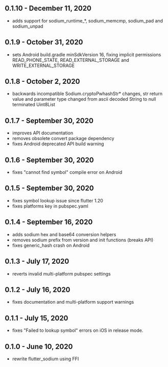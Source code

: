 ## 0.1.10 - December 11, 2020
* adds support for sodium_runtime_*, sodium_memcmp, sodium_pad and sodium_unpad

## 0.1.9 - October 31, 2020
* sets Android build.gradle minSdkVersion 16, fixing implicit permissions READ_PHONE_STATE, READ_EXTERNAL_STORAGE and WRITE_EXTERNAL_STORAGE

## 0.1.8 - October 2, 2020
* backwards incompatible Sodium.cryptoPwhashStr* changes, str return value and parameter type changed from ascii decoded String to null terminated Uint8List

## 0.1.7 - September 30, 2020
* improves API documentation
* removes obsolete convert package dependency
* fixes Android deprecated API build warning

## 0.1.6 - September 30, 2020
* fixes "cannot find symbol" compile error on Android

## 0.1.5 - September 30, 2020
* fixes symbol lookup issue since flutter 1.20
* fixes platforms key in pubspec.yaml

## 0.1.4 - September 16, 2020
* adds sodium hex and base64 conversion helpers
* removes sodium prefix from version and init functions (breaks API)
* fixes generic_hash crash on Android

## 0.1.3 - July 17, 2020
* reverts invalid multi-platform pubspec settings

## 0.1.2 - July 16, 2020
* fixes documentation and multi-platform support warnings

## 0.1.1 - July 15, 2020
* fixes "Failed to lookup symbol" errors on iOS in release mode.

## 0.1.0 - June 10, 2020
* rewrite flutter_sodium using FFI

